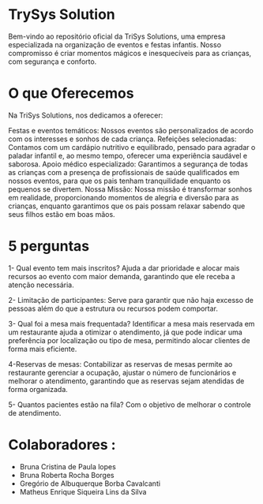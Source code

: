 
# TrySys Solution
Bem-vindo ao repositório oficial da TriSys Solutions, uma empresa especializada na organização de eventos e festas infantis. Nosso compromisso é criar momentos mágicos e inesquecíveis para as crianças, com segurança e conforto.

# O que Oferecemos
Na TriSys Solutions, nos dedicamos a oferecer:

Festas e eventos temáticos: Nossos eventos são personalizados de acordo com os interesses e sonhos de cada criança.
Refeições selecionadas: Contamos com um cardápio nutritivo e equilibrado, pensado para agradar o paladar infantil e, ao mesmo tempo, oferecer uma experiência saudável e saborosa.
Apoio médico especializado: Garantimos a segurança de todas as crianças com a presença de profissionais de saúde qualificados em nossos eventos, para que os pais tenham tranquilidade enquanto os pequenos se divertem.
Nossa Missão:
Nossa missão é transformar sonhos em realidade, proporcionando momentos de alegria e diversão para as crianças, enquanto garantimos que os pais possam relaxar sabendo que seus filhos estão em boas mãos.

# 5 perguntas
1- Qual evento tem mais inscritos? Ajuda a dar prioridade e alocar mais recursos ao evento com maior demanda, garantindo que ele receba a atenção necessária.

2- Limitação de participantes: Serve para garantir que não haja excesso de pessoas além do que a estrutura ou recursos podem comportar.

3- Qual foi a mesa mais frequentada? Identificar a mesa mais reservada em um restaurante ajuda a otimizar o atendimento, já que pode indicar uma preferência por localização ou tipo de mesa, permitindo alocar clientes de forma mais eficiente.

4-Reservas de mesas: Contabilizar as reservas de mesas permite ao restaurante gerenciar a ocupação, ajustar o número de funcionários e melhorar o atendimento, garantindo que as reservas sejam atendidas de forma organizada.

5- Quantos pacientes estão na fila? Com o objetivo de melhorar o controle de atendimento.
# Colaboradores :
* Bruna Cristina de Paula lopes
* Bruna Roberta Rocha Borges
* Gregório de Albuquerque Borba Cavalcanti
* Matheus Enrique Siqueira Lins da Silva

